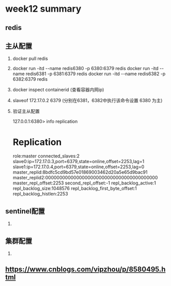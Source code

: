 

# week12 summary


## redis



## 主从配置
1. docker pull redis
2. docker run -itd --name redis6380 -p 6380:6379 redis
   docker run -itd --name redis6381 -p 6381:6379 redis
   docker run -itd --name redis6382 -p 6382:6379 redis
3. docker inspect containerid (查看容器内网ip)
4. slaveof 172.17.0.2 6379 (分别在6381，6382中执行该命令设置 6380 为主)
5. 验证主从配置

    127.0.0.1:6380> info replication
    # Replication
	role:master
	connected_slaves:2
	slave0:ip=172.17.0.3,port=6379,state=online,offset=2253,lag=1
	slave1:ip=172.17.0.4,port=6379,state=online,offset=2253,lag=0
	master_replid:8bdfc5cd9bd57e01869003462d20a5e65d9bac91
	master_replid2:0000000000000000000000000000000000000000
	master_repl_offset:2253
	second_repl_offset:-1
	repl_backlog_active:1
	repl_backlog_size:1048576
	repl_backlog_first_byte_offset:1
	repl_backlog_histlen:2253

   



## sentinel配置
1. 


## 集群配置
1. 

## https://www.cnblogs.com/vipzhou/p/8580495.html